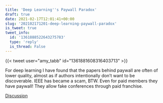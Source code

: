 ```yaml
---
title: 'Deep Learning''s Paywall Paradox'
draft: true
date: 2021-02-17T12:01:41+00:00
slug: '202102171201-deep-learning-paywall-paradox'
is_tweet: true
tweet_info:
  id: '1361888522643275783'
  type: 'reply'
  is_thread: False
---
```




{{< tweet user="amy_tabb" id="1361881608316403713" >}}

For deep learning I have found that the papers behind paywall are often of lower quality, almost as if authors intentionally don’t want to be discoverable. IEEE has became a scam, BTW. Even for paid members they have paywall! They allow fake conferences through paid franchise.

[Discussion](https://x.com/sytelus/status/1361888522643275783)
